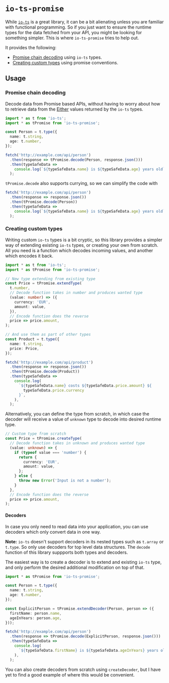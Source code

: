 # `io-ts-promise`

While [`io-ts`](https://github.com/gcanti/io-ts) is a great library, it can be a bit alienating unless you are familiar with functional programming. So if you just want to ensure the runtime types for the data fetched from your API, you might be looking for something simpler. This is where `io-ts-promise` tries to help out.

It provides the following:

- [Promise chain decoding](#promise-chain-decoding) using `io-ts` types.
- [Creating custom types](#creating-custom-types) using promise conventions.

## Usage

### Promise chain decoding

Decode data from Promise based APIs, without having to worry about how to retrieve data from the [Either](https://github.com/gcanti/fp-ts/blob/master/docs/Either.md) values returned by the `io-ts` types.

```typescript
import * as t from 'io-ts';
import * as tPromise from 'io-ts-promise';

const Person = t.type({
  name: t.string,
  age: t.number,
});

fetch('http://example.com/api/person')
  .then(response => tPromise.decode(Person, response.json()))
  .then(typeSafeData =>
    console.log(`${typeSafeData.name} is ${typeSafeData.age} years old`),
  );
```

`tPromise.decode` also supports currying, so we can simplify the code with

```typescript
fetch('http://example.com/api/person')
  .then(response => response.json())
  .then(tPromise.decode(Person))
  .then(typeSafeData =>
    console.log(`${typeSafeData.name} is ${typeSafeData.age} years old`),
  );
```

### Creating custom types

Writing custom `io-ts` types is a bit cryptic, so this library provides a simpler way of extending existing `io-ts` types, or creating your own from scratch. All you need is a function which decodes incoming values, and another which encodes it back.

```typescript
import * as t from 'io-ts';
import * as tPromise from 'io-ts-promise';

// New type extending from existing type
const Price = tPromise.extendType(
  t.number,
  // Decode function takes in number and produces wanted type
  (value: number) => ({
    currency: 'EUR',
    amount: value,
  }),
  // Encode function does the reverse
  price => price.amount,
);

// And use them as part of other types
const Product = t.type({
  name: t.string,
  price: Price,
});

fetch('http://example.com/api/product')
  .then(response => response.json())
  .then(tPromise.decode(Product))
  .then(typeSafeData =>
    console.log(
      `${typeSafeData.name} costs ${typeSafeData.price.amount} ${
        typeSafeData.price.currency
      }`,
    ),
  );
```

Alternatively, you can define the type from scratch, in which case the decoder will receive a value of `unknown` type to decode into desired runtime type.

```typescript
// Custom type from scratch
const Price = tPromise.createType(
  // Decode function takes in unknown and produces wanted type
  (value: unknown) => {
    if (typeof value === 'number') {
      return {
        currency: 'EUR',
        amount: value,
      };
    } else {
      throw new Error('Input is not a number');
    }
  },
  // Encode function does the reverse
  price => price.amount,
);
```

#### Decoders

In case you only need to read data into your application, you can use decoders which only convert data in one way.

**Note:** `io-ts` doesn't support decoders in its nested types such as `t.array` or `t.type`. So only use decoders for top level data structures. The `decode` function of this library suppports both types and decoders.

The easiest way is to create a decoder is to extend and existing `io-ts` type, and only perform the desired additional modification on top of that.

```typescript
import * as tPromise from 'io-ts-promise';

const Person = t.type({
  name: t.string,
  age: t.number,
});

const ExplicitPerson = tPromise.extendDecoder(Person, person => ({
  firstName: person.name,
  ageInYears: person.age,
}));

fetch('http://example.com/api/person')
  .then(response => tPromise.decode(ExplicitPerson, response.json()))
  .then(typeSafeData =>
    console.log(
      `${typeSafeData.firstName} is ${typeSafeData.ageInYears} years old`,
    ),
  );
```

You can also create decoders from scratch using `createDecoder`, but I have yet to find a good example of where this would be convenient.
